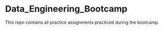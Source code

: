 # Data_Engineering_Bootcamp
This repo contains all practice assignments practiced during the bootcamp. 
